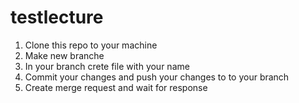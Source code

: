 # testlecture

1. Clone this repo to your machine
2. Make new branche
3. In your branch crete file with your name
4. Commit your changes and push your changes to to your branch
5. Create merge request and wait for response
